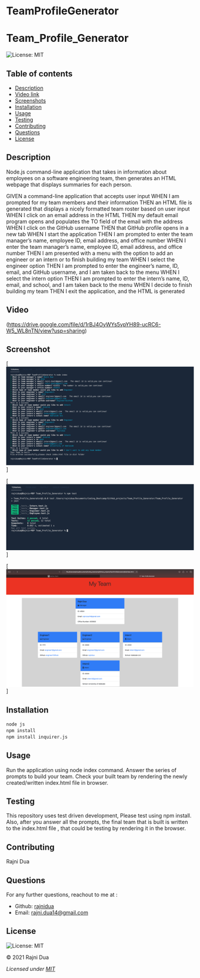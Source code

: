 # TeamProfileGenerator
# Team_Profile_Generator
  ![License: MIT](https://img.shields.io/badge/License-MIT-yellow.svg)



 
  ## Table of contents
  - [Description](#Description)
  - [Video link](#Video)
  - [Screenshots](#Screenshot)
  - [Installation](#Installation)
  - [Usage](#Usage)
  - [Testing](#Testing)
  - [Contributing](#Contributing)
  - [Questions](#Questions)
  - [License](#License)

  ## Description
  Node.js command-line application that takes in information about employees on a software engineering team, then generates an HTML webpage that displays summaries for each person.

  GIVEN a command-line application that accepts user input
WHEN I am prompted for my team members and their information
THEN an HTML file is generated that displays a nicely formatted team roster based on user input
WHEN I click on an email address in the HTML
THEN my default email program opens and populates the TO field of the email with the address
WHEN I click on the GitHub username
THEN that GitHub profile opens in a new tab
WHEN I start the application
THEN I am prompted to enter the team manager’s name, employee ID, email address, and office number
WHEN I enter the team manager’s name, employee ID, email address, and office number
THEN I am presented with a menu with the option to add an engineer or an intern or to finish building my team
WHEN I select the engineer option
THEN I am prompted to enter the engineer’s name, ID, email, and GitHub username, and I am taken back to the menu
WHEN I select the intern option
THEN I am prompted to enter the intern’s name, ID, email, and school, and I am taken back to the menu
WHEN I decide to finish building my team
THEN I exit the application, and the HTML is generated

## Video

(https://drive.google.com/file/d/1rBJ4OyWYs5vpYH89-ucRC6-W5_WL8nTN/view?usp=sharing)



## Screenshot

[![User Prompts](./assets/Prompts_ScreenShot.png)]

[![Test Results](./assets/Screenshot1.png)]

[![Rendered File](./assets/Output.png)]



  ## Installation
  ```md
  node js
  npm install
  npm install inquirer.js
  ```

  ## Usage
  Run the application using node index command.
  Answer the series of prompts to build your team.
  Check your built team by rendering the newly created/written index.html file in browser.

  
  ## Testing
  This repository uses test driven development, Please test using npm install. Also, after you answer all the prompts, the final team that is built is written to the index.html file , that could be testing by rendering it in the browser.

  ## Contributing
  Rajni Dua

  ## Questions
  For any further questions, reachout to me at :
  - Github: [rajnidua](https://github.com/rajnidua)
  - Email: rajni.dua14@gmail.com

## License
    
![License: MIT](https://img.shields.io/badge/License-MIT-yellow.svg)
  
&copy;  2021  Rajni Dua
    
*Licensed under [MIT](./license)*
